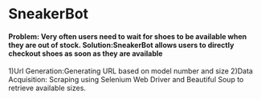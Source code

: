 # SneakerBot
<h4>Problem: Very often users need to wait for shoes to be available when they are out of stock.
Solution:SneakerBot allows users to directly checkout shoes as soon as they are available</h4>
1)Url Generation:Generating URL based on model number and size
2)Data Acquisition: Scraping using Selenium Web Driver and Beautiful Soup to retrieve available sizes.
